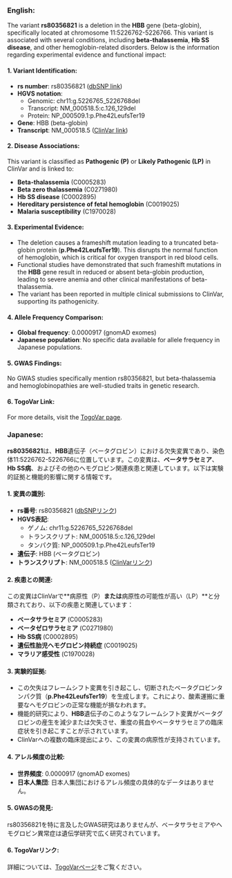 ### English:
The variant **rs80356821** is a deletion in the **HBB** gene (beta-globin), specifically located at chromosome 11:5226762-5226766. This variant is associated with several conditions, including **beta-thalassemia**, **Hb SS disease**, and other hemoglobin-related disorders. Below is the information regarding experimental evidence and functional impact:

#### 1. **Variant Identification**:
- **rs number**: rs80356821 ([dbSNP link](https://identifiers.org/dbsnp/rs80356821))
- **HGVS notation**:
  - Genomic: chr11:g.5226765_5226768del
  - Transcript: NM_000518.5:c.126_129del
  - Protein: NP_000509.1:p.Phe42LeufsTer19
- **Gene**: HBB (beta-globin)
- **Transcript**: NM_000518.5 ([ClinVar link](https://www.ncbi.nlm.nih.gov/clinvar/variation/15417))

#### 2. **Disease Associations**:
This variant is classified as **Pathogenic (P)** or **Likely Pathogenic (LP)** in ClinVar and is linked to:
- **Beta-thalassemia** (C0005283)
- **Beta zero thalassemia** (C0271980)
- **Hb SS disease** (C0002895)
- **Hereditary persistence of fetal hemoglobin** (C0019025)
- **Malaria susceptibility** (C1970028)

#### 3. **Experimental Evidence**:
- The deletion causes a frameshift mutation leading to a truncated beta-globin protein (**p.Phe42LeufsTer19**). This disrupts the normal function of hemoglobin, which is critical for oxygen transport in red blood cells.
- Functional studies have demonstrated that such frameshift mutations in the **HBB** gene result in reduced or absent beta-globin production, leading to severe anemia and other clinical manifestations of beta-thalassemia.
- The variant has been reported in multiple clinical submissions to ClinVar, supporting its pathogenicity.

#### 4. **Allele Frequency Comparison**:
- **Global frequency**: 0.0000917 (gnomAD exomes)
- **Japanese population**: No specific data available for allele frequency in Japanese populations.

#### 5. **GWAS Findings**:
No GWAS studies specifically mention rs80356821, but beta-thalassemia and hemoglobinopathies are well-studied traits in genetic research.

#### 6. **TogoVar Link**:
For more details, visit the [TogoVar page](https://togovar.org/variant/tgv371136709).

### Japanese:
**rs80356821**は、**HBB**遺伝子（ベータグロビン）における欠失変異であり、染色体11:5226762-5226766に位置しています。この変異は、**ベータサラセミア**、**Hb SS病**、およびその他のヘモグロビン関連疾患と関連しています。以下は実験的証拠と機能的影響に関する情報です。

#### 1. **変異の識別**:
- **rs番号**: rs80356821 ([dbSNPリンク](https://identifiers.org/dbsnp/rs80356821))
- **HGVS表記**:
  - ゲノム: chr11:g.5226765_5226768del
  - トランスクリプト: NM_000518.5:c.126_129del
  - タンパク質: NP_000509.1:p.Phe42LeufsTer19
- **遺伝子**: HBB (ベータグロビン)
- **トランスクリプト**: NM_000518.5 ([ClinVarリンク](https://www.ncbi.nlm.nih.gov/clinvar/variation/15417))

#### 2. **疾患との関連**:
この変異はClinVarで**病原性（P）**または**病原性の可能性が高い（LP）**と分類されており、以下の疾患と関連しています：
- **ベータサラセミア** (C0005283)
- **ベータゼロサラセミア** (C0271980)
- **Hb SS病** (C0002895)
- **遺伝性胎児ヘモグロビン持続症** (C0019025)
- **マラリア感受性** (C1970028)

#### 3. **実験的証拠**:
- この欠失はフレームシフト変異を引き起こし、切断されたベータグロビンタンパク質（**p.Phe42LeufsTer19**）を生成します。これにより、酸素運搬に重要なヘモグロビンの正常な機能が損なわれます。
- 機能的研究により、**HBB**遺伝子のこのようなフレームシフト変異がベータグロビンの産生を減少または欠失させ、重度の貧血やベータサラセミアの臨床症状を引き起こすことが示されています。
- ClinVarへの複数の臨床提出により、この変異の病原性が支持されています。

#### 4. **アレル頻度の比較**:
- **世界頻度**: 0.0000917 (gnomAD exomes)
- **日本人集団**: 日本人集団におけるアレル頻度の具体的なデータはありません。

#### 5. **GWASの発見**:
rs80356821を特に言及したGWAS研究はありませんが、ベータサラセミアやヘモグロビン異常症は遺伝学研究で広く研究されています。

#### 6. **TogoVarリンク**:
詳細については、[TogoVarページ](https://togovar.org/variant/tgv371136709)をご覧ください。

